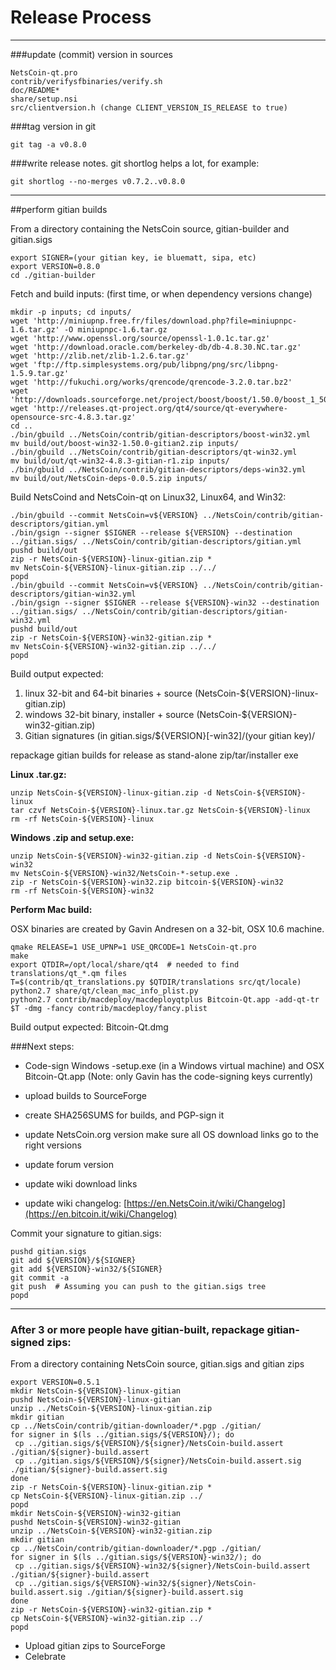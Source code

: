 Release Process
====================

* * *

###update (commit) version in sources


	NetsCoin-qt.pro
	contrib/verifysfbinaries/verify.sh
	doc/README*
	share/setup.nsi
	src/clientversion.h (change CLIENT_VERSION_IS_RELEASE to true)

###tag version in git

	git tag -a v0.8.0

###write release notes. git shortlog helps a lot, for example:

	git shortlog --no-merges v0.7.2..v0.8.0

* * *

##perform gitian builds

 From a directory containing the NetsCoin source, gitian-builder and gitian.sigs
  
	export SIGNER=(your gitian key, ie bluematt, sipa, etc)
	export VERSION=0.8.0
	cd ./gitian-builder

 Fetch and build inputs: (first time, or when dependency versions change)

	mkdir -p inputs; cd inputs/
	wget 'http://miniupnp.free.fr/files/download.php?file=miniupnpc-1.6.tar.gz' -O miniupnpc-1.6.tar.gz
	wget 'http://www.openssl.org/source/openssl-1.0.1c.tar.gz'
	wget 'http://download.oracle.com/berkeley-db/db-4.8.30.NC.tar.gz'
	wget 'http://zlib.net/zlib-1.2.6.tar.gz'
	wget 'ftp://ftp.simplesystems.org/pub/libpng/png/src/libpng-1.5.9.tar.gz'
	wget 'http://fukuchi.org/works/qrencode/qrencode-3.2.0.tar.bz2'
	wget 'http://downloads.sourceforge.net/project/boost/boost/1.50.0/boost_1_50_0.tar.bz2'
	wget 'http://releases.qt-project.org/qt4/source/qt-everywhere-opensource-src-4.8.3.tar.gz'
	cd ..
	./bin/gbuild ../NetsCoin/contrib/gitian-descriptors/boost-win32.yml
	mv build/out/boost-win32-1.50.0-gitian2.zip inputs/
	./bin/gbuild ../NetsCoin/contrib/gitian-descriptors/qt-win32.yml
	mv build/out/qt-win32-4.8.3-gitian-r1.zip inputs/
	./bin/gbuild ../NetsCoin/contrib/gitian-descriptors/deps-win32.yml
	mv build/out/NetsCoin-deps-0.0.5.zip inputs/

 Build NetsCoind and NetsCoin-qt on Linux32, Linux64, and Win32:
  
	./bin/gbuild --commit NetsCoin=v${VERSION} ../NetsCoin/contrib/gitian-descriptors/gitian.yml
	./bin/gsign --signer $SIGNER --release ${VERSION} --destination ../gitian.sigs/ ../NetsCoin/contrib/gitian-descriptors/gitian.yml
	pushd build/out
	zip -r NetsCoin-${VERSION}-linux-gitian.zip *
	mv NetsCoin-${VERSION}-linux-gitian.zip ../../
	popd
	./bin/gbuild --commit NetsCoin=v${VERSION} ../NetsCoin/contrib/gitian-descriptors/gitian-win32.yml
	./bin/gsign --signer $SIGNER --release ${VERSION}-win32 --destination ../gitian.sigs/ ../NetsCoin/contrib/gitian-descriptors/gitian-win32.yml
	pushd build/out
	zip -r NetsCoin-${VERSION}-win32-gitian.zip *
	mv NetsCoin-${VERSION}-win32-gitian.zip ../../
	popd

  Build output expected:

  1. linux 32-bit and 64-bit binaries + source (NetsCoin-${VERSION}-linux-gitian.zip)
  2. windows 32-bit binary, installer + source (NetsCoin-${VERSION}-win32-gitian.zip)
  3. Gitian signatures (in gitian.sigs/${VERSION}[-win32]/(your gitian key)/

repackage gitian builds for release as stand-alone zip/tar/installer exe

**Linux .tar.gz:**

	unzip NetsCoin-${VERSION}-linux-gitian.zip -d NetsCoin-${VERSION}-linux
	tar czvf NetsCoin-${VERSION}-linux.tar.gz NetsCoin-${VERSION}-linux
	rm -rf NetsCoin-${VERSION}-linux

**Windows .zip and setup.exe:**

	unzip NetsCoin-${VERSION}-win32-gitian.zip -d NetsCoin-${VERSION}-win32
	mv NetsCoin-${VERSION}-win32/NetsCoin-*-setup.exe .
	zip -r NetsCoin-${VERSION}-win32.zip bitcoin-${VERSION}-win32
	rm -rf NetsCoin-${VERSION}-win32

**Perform Mac build:**

  OSX binaries are created by Gavin Andresen on a 32-bit, OSX 10.6 machine.

	qmake RELEASE=1 USE_UPNP=1 USE_QRCODE=1 NetsCoin-qt.pro
	make
	export QTDIR=/opt/local/share/qt4  # needed to find translations/qt_*.qm files
	T=$(contrib/qt_translations.py $QTDIR/translations src/qt/locale)
	python2.7 share/qt/clean_mac_info_plist.py
	python2.7 contrib/macdeploy/macdeployqtplus Bitcoin-Qt.app -add-qt-tr $T -dmg -fancy contrib/macdeploy/fancy.plist

 Build output expected: Bitcoin-Qt.dmg

###Next steps:

* Code-sign Windows -setup.exe (in a Windows virtual machine) and
  OSX Bitcoin-Qt.app (Note: only Gavin has the code-signing keys currently)

* upload builds to SourceForge

* create SHA256SUMS for builds, and PGP-sign it

* update NetsCoin.org version
  make sure all OS download links go to the right versions

* update forum version

* update wiki download links

* update wiki changelog: [https://en.NetsCoin.it/wiki/Changelog](https://en.bitcoin.it/wiki/Changelog)

Commit your signature to gitian.sigs:

	pushd gitian.sigs
	git add ${VERSION}/${SIGNER}
	git add ${VERSION}-win32/${SIGNER}
	git commit -a
	git push  # Assuming you can push to the gitian.sigs tree
	popd

-------------------------------------------------------------------------

### After 3 or more people have gitian-built, repackage gitian-signed zips:

From a directory containing NetsCoin source, gitian.sigs and gitian zips

	export VERSION=0.5.1
	mkdir NetsCoin-${VERSION}-linux-gitian
	pushd NetsCoin-${VERSION}-linux-gitian
	unzip ../NetsCoin-${VERSION}-linux-gitian.zip
	mkdir gitian
	cp ../NetsCoin/contrib/gitian-downloader/*.pgp ./gitian/
	for signer in $(ls ../gitian.sigs/${VERSION}/); do
	 cp ../gitian.sigs/${VERSION}/${signer}/NetsCoin-build.assert ./gitian/${signer}-build.assert
	 cp ../gitian.sigs/${VERSION}/${signer}/NetsCoin-build.assert.sig ./gitian/${signer}-build.assert.sig
	done
	zip -r NetsCoin-${VERSION}-linux-gitian.zip *
	cp NetsCoin-${VERSION}-linux-gitian.zip ../
	popd
	mkdir NetsCoin-${VERSION}-win32-gitian
	pushd NetsCoin-${VERSION}-win32-gitian
	unzip ../NetsCoin-${VERSION}-win32-gitian.zip
	mkdir gitian
	cp ../NetsCoin/contrib/gitian-downloader/*.pgp ./gitian/
	for signer in $(ls ../gitian.sigs/${VERSION}-win32/); do
	 cp ../gitian.sigs/${VERSION}-win32/${signer}/NetsCoin-build.assert ./gitian/${signer}-build.assert
	 cp ../gitian.sigs/${VERSION}-win32/${signer}/NetsCoin-build.assert.sig ./gitian/${signer}-build.assert.sig
	done
	zip -r NetsCoin-${VERSION}-win32-gitian.zip *
	cp NetsCoin-${VERSION}-win32-gitian.zip ../
	popd

- Upload gitian zips to SourceForge
- Celebrate 
